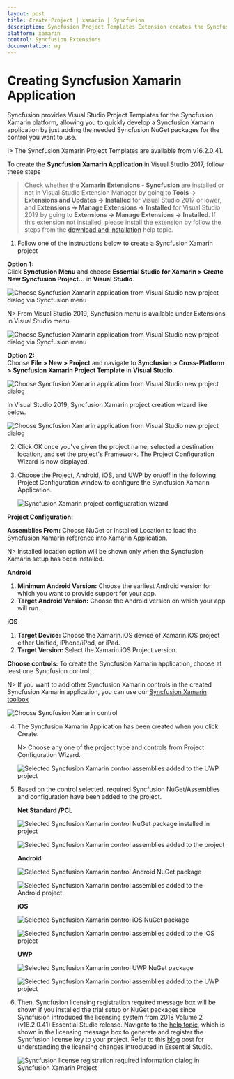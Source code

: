 ```yaml
---
layout: post
title: Create Project | xamarin | Syncfusion
description: Syncfusion Project Templates Extension creates the Syncfusion Xamarin Application by adding the required Syncfusion NuGet packages.
platform: xamarin
control: Syncfusion Extensions
documentation: ug
---
```


# Creating Syncfusion Xamarin Application

Syncfusion provides Visual Studio Project Templates for the Syncfusion Xamarin platform, allowing you to quickly develop a Syncfusion Xamarin application by just adding the needed Syncfusion NuGet packages for the control you want to use.

I> The Syncfusion Xamarin Project Templates are available from v16.2.0.41.

To create the **Syncfusion Xamarin Application** in Visual Studio 2017, follow these steps

> Check whether the **Xamarin Extensions - Syncfusion** are installed or not in Visual Studio Extension Manager by going to **Tools -> Extensions and Updates -> Installed** for Visual Studio 2017 or lower, and **Extensions -> Manage Extensions -> Installed** for Visual Studio 2019 by going to **Extensions -> Manage Extensions -> Installed**. If this extension not installed, please install the extension by follow the steps from the [download and installation](xamarin/visual-studio-integration/vs2019-extensions/download-and-installation) help topic.

1.	Follow one of the instructions below to create a Syncfusion Xamarin project

   **Option 1:**  
   Click **Syncfusion Menu** and choose **Essential Studio for Xamarin > Create New Syncfusion Project…** in **Visual Studio**.

   ![Choose Syncfusion Xamarin application from Visual Studio new project dialog via Syncfusion menu](Syncfusion-Project-Templates_images/Syncfusion_Menu_ProjectTemplate.png)

   N> From Visual Studio 2019, Syncfusion menu is available under Extensions in Visual Studio menu.

   ![Choose Syncfusion Xamarin application from Visual Studio new project dialog via Syncfusion menu](Syncfusion-Project-Templates_images/Syncfusion_Menu_ProjectTemplate_2019.png)

   **Option 2:**  
   Choose **File > New > Project** and navigate to **Syncfusion > Cross-Platform > Syncfusion Xamarin Project Template** in **Visual Studio**.

   ![Choose Syncfusion Xamarin application from Visual Studio new project dialog](Syncfusion-Project-Templates_images/Syncfusion-Project-Templates-img1.jpeg)

   In Visual Studio 2019, Syncfusion Xamarin project creation wizard like below.

   ![Choose Syncfusion Xamarin application from Visual Studio new project dialog](Syncfusion-Project-Templates_images/Syncfusion-Project-Templates-img1_2019.png)

2.	Click OK once you've given the project  name, selected a destination location, and set the project's Framework. The Project Configuration Wizard is now displayed.
   
3.	Choose the Project, Android, iOS, and UWP by on/off in the following Project Configuration window to configure the Syncfusion Xamarin Application.

    ![Syncfusion Xamarin project configuaration wizard](Syncfusion-Project-Templates_images/Syncfusion-Project-Templates-img2.jpeg)

   **Project Configuration:**

   **Assemblies From:** Choose NuGet or Installed Location to load the Syncfusion Xamarin reference into Xamarin Application.

   N> Installed location option will be shown only when the Syncfusion Xamarin setup has been installed.

   **Android**

   1. **Minimum Android Version:** Choose the earliest Android version for which you want to provide support for your app. 
   2. **Target Android Version:** Choose the Android version on which your app will run. 

   **iOS**

   1. **Target Device:**  Choose the Xamarin.iOS device of Xamarin.iOS project either Unified, iPhone/iPod, or iPad.
   2.	**Target Version:** Select the Xamarin.iOS Project version.

   **Choose controls:** To create the Syncfusion Xamarin application, choose at least one Syncfusion control. 

   N> If you want to add other Syncfusion Xamarin controls in the created Syncfusion Xamarin application, you can use our [Syncfusion Xamarin toolbox](https://help.syncfusion.com/xamarin/visual-studio-integration/visual-studio-extensions/toolbox-control)

   ![Choose Syncfusion Xamarin control](Syncfusion-Project-Templates_images/Syncfusion-Project-Templates-img4.png)

4. The Syncfusion Xamarin Application has been created when you click Create.

   N> Choose any one of the project type and controls from Project Configuration Wizard.

   ![Selected Syncfusion Xamarin control assemblies added to the UWP project](Syncfusion-Project-Templates_images/Syncfusion-Project-Templates-img13.PNG)

5. Based on the control selected, required Syncfusion NuGet/Assemblies and configuration have been added to the project.

   **Net Standard /PCL**

   ![Selected Syncfusion Xamarin control NuGet package installed in project](Syncfusion-Project-Templates_images/Syncfusion-Project-Templates-img3.jpeg)

   ![Selected Syncfusion Xamarin control assemblies added to the project](Syncfusion-Project-Templates_images/Syncfusion-Project-Templates-img5.jpeg)

   **Android**

   ![Selected Syncfusion Xamarin control Android NuGet package](Syncfusion-Project-Templates_images/Syncfusion-Project-Templates-img6.jpeg)

   ![Selected Syncfusion Xamarin control assemblies added to the Android project](Syncfusion-Project-Templates_images/Syncfusion-Project-Templates-img7.jpeg)

   **iOS**

   ![Selected Syncfusion Xamarin control iOS NuGet package](Syncfusion-Project-Templates_images/Syncfusion-Project-Templates-img8.jpeg)

   ![Selected Syncfusion Xamarin control assemblies added to the iOS project](Syncfusion-Project-Templates_images/Syncfusion-Project-Templates-img9.jpeg)

   **UWP**

   ![Selected Syncfusion Xamarin control UWP NuGet package](Syncfusion-Project-Templates_images/Syncfusion-Project-Templates-img10.jpeg)

   ![Selected Syncfusion Xamarin control assemblies added to the UWP project](Syncfusion-Project-Templates_images/Syncfusion-Project-Templates-img11.jpeg)

6. Then, Syncfusion licensing registration required message box will be shown if you installed the trial setup or NuGet packages since Syncfusion introduced the licensing system from 2018 Volume 2 (v16.2.0.41) Essential Studio release. Navigate to the [help topic](https://help.syncfusion.com/common/essential-studio/licensing/license-key#how-to-generate-syncfusion-license-key), which is shown in the licensing message box to generate and register the Syncfusion license key to your project. Refer to this [blog](https://blog.syncfusion.com/post/Whats-New-in-2018-Volume-2-Licensing-Changes-in-the-1620x-Version-of-Essential-Studio.aspx) post for understanding the licensing changes introduced in Essential Studio.

   ![Syncfusion license registration required information dialog in Syncfusion Xamarin Project](Syncfusion-Project-Templates_images/Syncfusion-Project-Templates-img12.jpeg)


